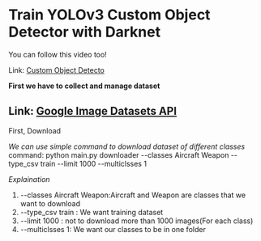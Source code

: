 # Train YOLOv3 Custom Object Detector with Darknet 

You can follow this video too!

Link: [Custom Object Detecto](https://www.youtube.com/watch?v=zJDUhGL26iU&t=270s&ab_channel=TheAIGuy)

**First we have to collect and manage dataset**

Link: [Google Image Datasets API](https://storage.googleapis.com/openimages/web/visualizer/index.html?set=train&type=segmentation&r=false&c=%2Fm%2F05r5c)
---
First, Download 

*We can use simple command to download dataset of different classes*
command: python main.py downloader --classes Aircraft Weapon --type_csv train --limit 1000 --multiclsses 1

*Explaination*
1. --classes Aircraft Weapon:Aircraft and Weapon are classes that we want to download 
2. --type_csv train : We want training dataset
3. --limit 1000 : not to download more than 1000 images(For each class)
4. --multiclsses 1: We want our classes to be in one folder

